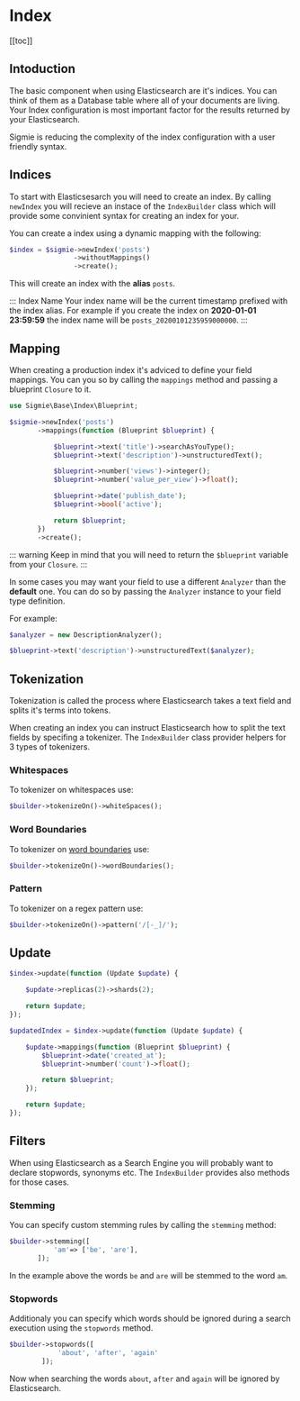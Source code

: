 # Index

[[toc]]

## Intoduction 

The basic component when using Elasticsearch are it's indices. You can think of
them as a Database table where all of your documents are living. Your Index configuration is
most important factor for the results returned by your Elasticsearch.

Sigmie is reducing the complexity of the index configuration with a user friendly syntax.

## Indices
To start with Elasticsesarch you will need to create an index.
By calling `newIndex` you will recieve an instace of the `IndexBuilder` class which will provide some convinient syntax for creating an index for your.

You can create a index using a dynamic mapping with the following:

```php
$index = $sigmie->newIndex('posts')
                ->withoutMappings()
                ->create();
```

This will create an index with the **alias** `posts`. 

::: Index Name
Your index name will be the current timestamp prefixed with the index
alias. For example if you create the index on **2020-01-01 23:59:59** the index
name will be `posts_20200101235959000000`.
:::

## Mapping

When creating a production index it's adviced to define your field mappings. You can you so
by calling the `mappings` method and passing a blueprint `Closure` to it.
```php
use Sigmie\Base\Index\Blueprint;

$sigmie->newIndex('posts')
       ->mappings(function (Blueprint $blueprint) {

           $blueprint->text('title')->searchAsYouType();
           $blueprint->text('description')->unstructuredText();

           $blueprint->number('views')->integer();
           $blueprint->number('value_per_view')->float();

           $blueprint->date('publish_date');
           $blueprint->bool('active');

           return $blueprint;
       })
       ->create();
```

::: warning
Keep in mind that you will need to return the `$blueprint` variable from your `Closure`.
:::

In some cases you may want your field to use a different `Analyzer` than the **default** one.
You can do so by passing the `Analyzer` instance to your field type definition. 

For example:
```php
$analyzer = new DescriptionAnalyzer();

$blueprint->text('description')->unstructuredText($analyzer);
```
## Tokenization 
Tokenization is called the process where Elasticsearch takes a text field and splits it's terms
into tokens.

When creating an index you can instruct Elasticsearch how to split the text fields by specifing a tokenizer.
The `IndexBuilder` class provider helpers for 3 types of tokenizers.
### Whitespaces
To tokenizer on whitespaces use:
```php
$builder->tokenizeOn()->whiteSpaces();
```
### Word Boundaries
To tokenizer on [word boundaries]() use:
```php
$builder->tokenizeOn()->wordBoundaries();
```

### Pattern
To tokenizer on a regex pattern use:
```php
$builder->tokenizeOn()->pattern('/[-_]/');
```

## Update
```php
$index->update(function (Update $update) {

    $update->replicas(2)->shards(2);

    return $update;
});
```

```php
$updatedIndex = $index->update(function (Update $update) {

    $update->mappings(function (Blueprint $blueprint) {
        $blueprint->date('created_at');
        $blueprint->number('count')->float();

        return $blueprint;
    });

    return $update;
});
```


## Filters
When using Elasticsearch as a Search Engine you will probably want to declare stopwords, synonyms etc. The `IndexBuilder` provides also methods for those cases.

### Stemming
You can specify custom stemming rules by calling the `stemming` method:
```php
$builder->stemming([
           'am'=> ['be', 'are'],
       ]);
```
In the example above the words `be` and `are` will be stemmed to the word `am`.

### Stopwords

Additionaly you can specify which words should be ignored during a search execution using
the `stopwords` method.

```php
$builder->stopwords([
            'about', 'after', 'again'
        ]);
```
Now when searching the words `about`, `after` and `again` will be ignored by Elasticsearch.
